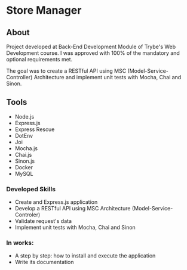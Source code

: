 # Store Manager 

## About 
Project developed at Back-End Development Module of Trybe's Web Development course. I was approved with 100% of the mandatory and optional requirements met.

The goal was to create a RESTful API using MSC (Model-Service-Controller) Architecture and implement unit tests with Mocha, Chai and Sinon. 

## Tools
- Node.js
- Express.js
- Express Rescue
- DotEnv
- Joi
- Mocha.js
- Chai.js
- Sinon.js
- Docker
- MySQL

### Developed Skills
- Create and Express.js application
- Develop a RESTful API using MSC Architecture (Model-Service-Controler)
- Validate request's data
- Implement unit tests with Mocha, Chai and Sinon

### In works: 
- A step by step: how to install and execute the application
- Write its documentation